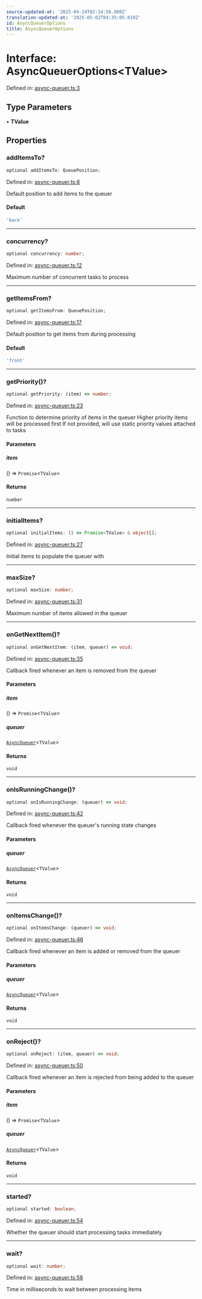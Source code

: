 ```yaml
---
source-updated-at: '2025-04-24T02:14:56.000Z'
translation-updated-at: '2025-05-02T04:35:05.010Z'
id: AsyncQueuerOptions
title: AsyncQueuerOptions
---
```


<!-- DO NOT EDIT: this page is autogenerated from the type comments -->

# Interface: AsyncQueuerOptions\<TValue\>

Defined in: [async-queuer.ts:3](https://github.com/TanStack/pacer/blob/main/packages/pacer/src/async-queuer.ts#L3)

## Type Parameters

• **TValue**

## Properties

### addItemsTo?

```ts
optional addItemsTo: QueuePosition;
```

Defined in: [async-queuer.ts:8](https://github.com/TanStack/pacer/blob/main/packages/pacer/src/async-queuer.ts#L8)

Default position to add items to the queuer

#### Default

```ts
'back'
```

***

### concurrency?

```ts
optional concurrency: number;
```

Defined in: [async-queuer.ts:12](https://github.com/TanStack/pacer/blob/main/packages/pacer/src/async-queuer.ts#L12)

Maximum number of concurrent tasks to process

***

### getItemsFrom?

```ts
optional getItemsFrom: QueuePosition;
```

Defined in: [async-queuer.ts:17](https://github.com/TanStack/pacer/blob/main/packages/pacer/src/async-queuer.ts#L17)

Default position to get items from during processing

#### Default

```ts
'front'
```

***

### getPriority()?

```ts
optional getPriority: (item) => number;
```

Defined in: [async-queuer.ts:23](https://github.com/TanStack/pacer/blob/main/packages/pacer/src/async-queuer.ts#L23)

Function to determine priority of items in the queuer
Higher priority items will be processed first
If not provided, will use static priority values attached to tasks

#### Parameters

##### item

() => `Promise`\<`TValue`\>

#### Returns

`number`

***

### initialItems?

```ts
optional initialItems: () => Promise<TValue> & object[];
```

Defined in: [async-queuer.ts:27](https://github.com/TanStack/pacer/blob/main/packages/pacer/src/async-queuer.ts#L27)

Initial items to populate the queuer with

***

### maxSize?

```ts
optional maxSize: number;
```

Defined in: [async-queuer.ts:31](https://github.com/TanStack/pacer/blob/main/packages/pacer/src/async-queuer.ts#L31)

Maximum number of items allowed in the queuer

***

### onGetNextItem()?

```ts
optional onGetNextItem: (item, queuer) => void;
```

Defined in: [async-queuer.ts:35](https://github.com/TanStack/pacer/blob/main/packages/pacer/src/async-queuer.ts#L35)

Callback fired whenever an item is removed from the queuer

#### Parameters

##### item

() => `Promise`\<`TValue`\>

##### queuer

[`AsyncQueuer`](../classes/asyncqueuer.md)\<`TValue`\>

#### Returns

`void`

***

### onIsRunningChange()?

```ts
optional onIsRunningChange: (queuer) => void;
```

Defined in: [async-queuer.ts:42](https://github.com/TanStack/pacer/blob/main/packages/pacer/src/async-queuer.ts#L42)

Callback fired whenever the queuer's running state changes

#### Parameters

##### queuer

[`AsyncQueuer`](../classes/asyncqueuer.md)\<`TValue`\>

#### Returns

`void`

***

### onItemsChange()?

```ts
optional onItemsChange: (queuer) => void;
```

Defined in: [async-queuer.ts:46](https://github.com/TanStack/pacer/blob/main/packages/pacer/src/async-queuer.ts#L46)

Callback fired whenever an item is added or removed from the queuer

#### Parameters

##### queuer

[`AsyncQueuer`](../classes/asyncqueuer.md)\<`TValue`\>

#### Returns

`void`

***

### onReject()?

```ts
optional onReject: (item, queuer) => void;
```

Defined in: [async-queuer.ts:50](https://github.com/TanStack/pacer/blob/main/packages/pacer/src/async-queuer.ts#L50)

Callback fired whenever an item is rejected from being added to the queuer

#### Parameters

##### item

() => `Promise`\<`TValue`\>

##### queuer

[`AsyncQueuer`](../classes/asyncqueuer.md)\<`TValue`\>

#### Returns

`void`

***

### started?

```ts
optional started: boolean;
```

Defined in: [async-queuer.ts:54](https://github.com/TanStack/pacer/blob/main/packages/pacer/src/async-queuer.ts#L54)

Whether the queuer should start processing tasks immediately

***

### wait?

```ts
optional wait: number;
```

Defined in: [async-queuer.ts:58](https://github.com/TanStack/pacer/blob/main/packages/pacer/src/async-queuer.ts#L58)

Time in milliseconds to wait between processing items

